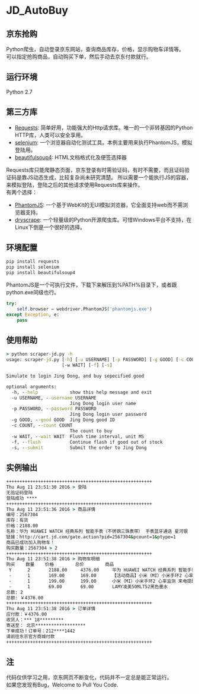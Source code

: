 # JD_AutoBuy

## 京东抢购
Python爬虫，自动登录京东网站，查询商品库存，价格，显示购物车详情等。<br/>
可以指定抢购商品，自动购买下单，然后手动去京东付款就行。


## 运行环境
Python 2.7


## 第三方库
- [Requests][3]: 简单好用，功能强大的Http请求库。唯一的一个非转基因的Python HTTP库，人类可以安全享用。
- [selenium][4]: 一个浏览器自动化测试工具。本例主要用来执行PhantomJS，模拟登陆用。
- [beautifulsoup4][5]: HTML文档格式化及便签选择器

Requests库只能爬静态页面，京东登录有时需验证码，有时不需要，而且证码验证码是靠JS动态生成，比较复杂尚未研究清楚。
所以需要一个能执行JS的容器，来模拟登陆，登陆之后的其他请求使用Requests库来操作。<br/>
有两个选择：
- [PhantomJS][1]: 一个基于WebKit的无UI模拟浏览器，它全面支持web而不需浏览器支持。
- [dryscrape][2]: 一个轻量级的Python开源爬虫库。可惜Windows平台不支持，在Linux下倒是一个很好的选择。


## 环境配置
``` Python
pip install requests
pip install selenium
pip install beautifulsoup4
```

PhantomJS是一个可执行文件，下载下来解压到%PATH%目录下，或者跟python.exe同级也行。
``` Python
try:
	self.browser = webdriver.PhantomJS('phantomjs.exe')
except Exception, e:
	pass
```

## 使用帮助
``` cmd
> python scraper-jd.py -h
usage: scraper-jd.py [-h] [-u USERNAME] [-p PASSWORD] [-g GOOD] [-c COUNT]
                     [-w WAIT] [-f] [-s]

Simulate to login Jing Dong, and buy sepecified good

optional arguments:
  -h, --help            show this help message and exit
  -u USERNAME, --username USERNAME
                        Jing Dong login user name
  -p PASSWORD, --password PASSWORD
                        Jing Dong login user password
  -g GOOD, --good GOOD  Jing Dong good ID
  -c COUNT, --count COUNT
                        The count to buy
  -w WAIT, --wait WAIT  Flush time interval, unit MS
  -f, --flush           Continue flash if good out of stock
  -s, --submit          Submit the order to Jing Dong
```

## 实例输出
``` cmd
+++++++++++++++++++++++++++++++++++++++++++++++++++++++
Thu Aug 11 23:51:30 2016 > 登陆
无验证码登陆
登陆成功 ****
+++++++++++++++++++++++++++++++++++++++++++++++++++++++
Thu Aug 11 23:51:36 2016 > 商品详情
编号：2567304
库存：有货
价格：2188.00
名称：华为 HUAWEI WATCH 经典系列 智能手表（不锈钢三珠表带） 手表蓝牙通话 星河银
链接：http://cart.jd.com/gate.action?pid=2567304&pcount=1&ptype=1
商品已成功加入购物车！
购买数量：2567304 > 2
+++++++++++++++++++++++++++++++++++++++++++++++++++++++
Thu Aug 11 23:51:38 2016 > 购物车明细
购买    数量    价格        总价        商品
 Y      2       2188.00     4376.00     华为 HUAWEI WATCH 经典系列 智能手表（不锈钢三珠表带） 手表蓝牙通话 星河银
 -      1       169.00      169.00      【活动商品】小米（MI）小米手环2 心率监测 来电提醒
 -      1       199.00      199.00      小米（MI）小米手环2 心率监测 来电提醒
 -      1       69.00       69.00       LAMY凌美50MLT52黑色墨水
总数: 2
总额: ￥4376.00
+++++++++++++++++++++++++++++++++++++++++++++++++++++++
Thu Aug 11 23:51:38 2016 > 订单详情
应付款：￥4376.00
收货人：*** 18*********
寄送至： 北京*******************
下单成功！订单号：212****1442
请前往东京官方商城付款
+++++++++++++++++++++++++++++++++++++++++++++++++++++++
```

## 注
代码仅供学习之用，京东网页不断变化，代码并不一定总是能正常运行。<br/>
如果您发现有Bug，Welcome to Pull You Code.


[1]: http://phantomjs.org
[2]: https://github.com/niklasb/dryscrape
[3]: http://docs.python-requests.org
[4]: http://docs.seleniumhq.org
[5]: https://www.crummy.com/software/BeautifulSoup
